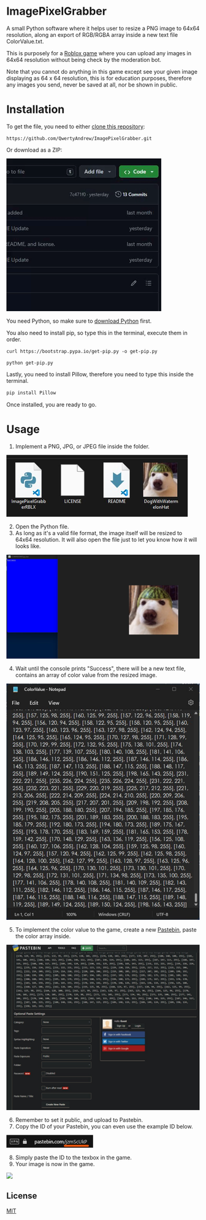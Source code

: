 # ImagePixelGrabber
A small Python software where it helps user to resize a PNG image to 64x64 resolution, along an export of RGB/RGBA array inside a new text file ColorValue.txt. 

This is purposely for a [Roblox game](https://www.roblox.com/games/11442061911/image-png) where you can upload any images in 64x64 resolution without being check by the moderation bot. 

Note that you cannot do anything in this game except see your given image displaying as 64 x 64 resolution, this is for education purposes, therefore any images you send, never be saved at all, nor be shown in public.

# Installation
To get the file, you need to either [clone this repository](https://docs.github.com/en/repositories/creating-and-managing-repositories/cloning-a-repository):

```
https://github.com/QwertyAndrew/ImagePixelGrabber.git
```

Or download as a ZIP:

![](/ImageForREADME/downloadViaZIP.gif)

You need Python, so make sure to [download Python](https://www.python.org/downloads/) first.

You also need to install pip, so type this in the terminal, execute them in order.

```
curl https://bootstrap.pypa.io/get-pip.py -o get-pip.py
```

```
python get-pip.py
```

Lastly, you need to install Pillow, therefore you need to type this inside the terminal.

```python
pip install Pillow
```

Once installed, you are ready to go.

# Usage
1. Implement a PNG, JPG, or JPEG file inside the folder.

![](/ImageForREADME/ImageInFolder.jpg)

2. Open the Python file.
3. As long as it's a valid file format, the image itself will be resized to 64x64 resolution. It will also open the file just to let you know how it will looks like.

![](/ImageForREADME/Success.jpg)

4. Wait until the console prints "Success", there will be a new text file, contains an array of color value from the resized image.

![](/ImageForREADME/ColorValueTXT.jpg)

5. To implement the color value to the game, create a new [Pastebin](https://pastebin.com), paste the color array inside.

![](/ImageForREADME/Pastebin.jpg)

6. Remember to set it public, and upload to Pastebin.
7. Copy the ID of your Pastebin, you can even use the example ID below.

![](/ImageForREADME/PastebinID.jpg)

8. Simply paste the ID to the texbox in the game.
9. Your image is now in the game.

![](/ImageForREADME/UploadImage.gif)

## License

[MIT](https://choosealicense.com/licenses/mit/)